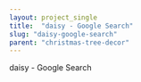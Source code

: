 ```yaml
---
layout: project_single
title:  "daisy - Google Search"
slug: "daisy-google-search"
parent: "christmas-tree-decor"
---
```

daisy - Google Search